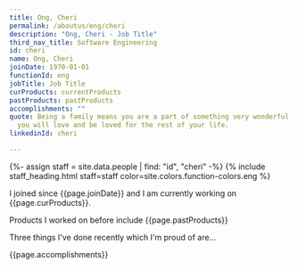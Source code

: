 ```yaml
---
title: Ong, Cheri
permalink: /aboutus/eng/cheri
description: "Ong, Cheri - Job Title"
third_nav_title: Software Engineering
id: cheri
name: Ong, Cheri
joinDate: 1970-01-01
functionId: eng
jobTitle: Job Title
curProducts: currentProducts
pastProducts: pastProducts
accomplishments: ""
quote: Being a family means you are a part of something very wonderful. It means
  you will love and be loved for the rest of your life.
linkedinId: cheri

---
```


{%- assign staff = site.data.people | find: "id", "cheri" -%}
{% include staff_heading.html staff=staff color=site.colors.function-colors.eng %}

<p>I joined since {{page.joinDate}} and I am currently working on {{page.curProducts}}.</p>

<p>Products I worked on before include {{page.pastProducts}}</p>

<p>Three things I've done recently which I'm proud of are...</p>
{{page.accomplishments}}
